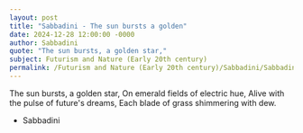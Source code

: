 ```yaml
---
layout: post
title: "Sabbadini - The sun bursts a golden"
date: 2024-12-28 12:00:00 -0000
author: Sabbadini
quote: "The sun bursts, a golden star,"
subject: Futurism and Nature (Early 20th century)
permalink: /Futurism and Nature (Early 20th century)/Sabbadini/Sabbadini - The sun bursts a golden
---
```


The sun bursts, a golden star,
On emerald fields of electric hue,
Alive with the pulse of future's dreams,
Each blade of grass shimmering with dew.

- Sabbadini
